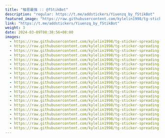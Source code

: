 ```yaml
---
title: "柚恩最强 :: @fStikBot"
description: "regular: https://t.me/addstickers/Yiuenzq_by_fStikBot"
featured_image: "https://raw.githubusercontent.com/kylelin1998/tg-sticker-spreading-worldwide-images/main/img/8871fdf5-ed0a-465e-8477-51b9bdc5b436.jpg"
link: "https://t.me/addstickers/Yiuenzq_by_fStikBot"
weight: 3
date: 2024-03-09T08:38:56+08:00
images:
  - https://raw.githubusercontent.com/kylelin1998/tg-sticker-spreading-worldwide-images/main/img/8871fdf5-ed0a-465e-8477-51b9bdc5b436.jpg
  - https://raw.githubusercontent.com/kylelin1998/tg-sticker-spreading-worldwide-images/main/img/eddd0ba0-6e32-4044-98ae-18909ef2ea13.jpg
  - https://raw.githubusercontent.com/kylelin1998/tg-sticker-spreading-worldwide-images/main/img/0e5df4b1-f368-4743-a978-0ee1df9dbae9.jpg
  - https://raw.githubusercontent.com/kylelin1998/tg-sticker-spreading-worldwide-images/main/img/b2790a38-9a45-4970-9113-f9cc5b8e935f.jpg
  - https://raw.githubusercontent.com/kylelin1998/tg-sticker-spreading-worldwide-images/main/img/d5745ba5-8822-4f2a-a102-20b768c3ff68.jpg
  - https://raw.githubusercontent.com/kylelin1998/tg-sticker-spreading-worldwide-images/main/img/8ea5dd48-5fb6-4d70-8eaf-304c289614a4.jpg
  - https://raw.githubusercontent.com/kylelin1998/tg-sticker-spreading-worldwide-images/main/img/5c696315-c43b-4028-95dd-f35b672f40f6.jpg
  - https://raw.githubusercontent.com/kylelin1998/tg-sticker-spreading-worldwide-images/main/img/fc62a07c-7318-446e-bd6d-d68a25efb8d8.jpg
  - https://raw.githubusercontent.com/kylelin1998/tg-sticker-spreading-worldwide-images/main/img/15ae6656-d9ab-4a49-8ad8-a45594cff143.jpg
  - https://raw.githubusercontent.com/kylelin1998/tg-sticker-spreading-worldwide-images/main/img/5f7980e3-0c7e-4b91-82ee-4702d313062d.jpg
  - https://raw.githubusercontent.com/kylelin1998/tg-sticker-spreading-worldwide-images/main/img/8fb0b749-756e-43e2-a151-c08cbd3be6e1.jpg
  - https://raw.githubusercontent.com/kylelin1998/tg-sticker-spreading-worldwide-images/main/img/bd5268d2-15ec-40d1-811e-4faf6910a9d2.jpg
  - https://raw.githubusercontent.com/kylelin1998/tg-sticker-spreading-worldwide-images/main/img/a4c3e745-2a32-4a7a-bf1e-52b3589d8d72.jpg
  - https://raw.githubusercontent.com/kylelin1998/tg-sticker-spreading-worldwide-images/main/img/c545ea32-fba0-4522-85dc-f590da21a1f2.jpg
  - https://raw.githubusercontent.com/kylelin1998/tg-sticker-spreading-worldwide-images/main/img/65d608a3-595b-4da1-b1aa-409535718d89.jpg
  - https://raw.githubusercontent.com/kylelin1998/tg-sticker-spreading-worldwide-images/main/img/d9b3239c-05f5-4372-88de-44865ce3099b.jpg
  - https://raw.githubusercontent.com/kylelin1998/tg-sticker-spreading-worldwide-images/main/img/bd20ac48-c8d7-478a-b877-1fb8f83d25bf.jpg
  - https://raw.githubusercontent.com/kylelin1998/tg-sticker-spreading-worldwide-images/main/img/1b0705b2-99fc-4876-a501-ec5b896ede10.jpg
  - https://raw.githubusercontent.com/kylelin1998/tg-sticker-spreading-worldwide-images/main/img/059b4a9e-5565-450d-8383-86a326b86235.jpg
  - https://raw.githubusercontent.com/kylelin1998/tg-sticker-spreading-worldwide-images/main/img/2319ec48-dc4c-4de4-8fb2-becc2de3c556.jpg
---
```

